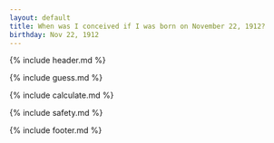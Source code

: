 ```yaml
---
layout: default
title: When was I conceived if I was born on November 22, 1912?
birthday: Nov 22, 1912
---
```


{% include header.md %}

{% include guess.md %}

{% include calculate.md %}

{% include safety.md %}

{% include footer.md %}



